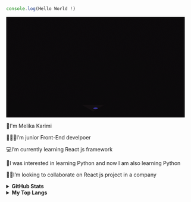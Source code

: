 ```js
console.log(Hello World !)
```
<img align="center" src="assets/giphy.gif"/>
<p>👋I'm Melika Karimi </p>
<p>👩🏻‍💻I’m junior Front-End develpoer</p>
<p>💻I’m currently learning React js framework </p>
<p>🧲I was interested in learning Python and now I am also learning Python </p>
<p>🤝🏻I’m looking to collaborate on React js project in a company </p>

<!--
**Melika-Ka/Melika-Ka** is a ✨ _special_ ✨ repository because its `README.md` (this file) appears on your GitHub profile.
Here are some ideas to get you started:
- 🔭 I’m currently working on ...
- 🌱 I’m currently learning ...
- 👯 I’m looking to collaborate on ...
- 🤔 I’m looking for help with ...
- 💬 Ask me about ...
- 📫 How to reach me: ...
- 😄 Pronouns: ...
- ⚡ Fun fact: ...
-->
<details>	
  <summary><b>GitHub Stats</b></summary>
  <img src="https://github-readme-stats.vercel.app/api?username=Melika-Ka&show_icons=true&theme=cobalt"/>
</details>
<details>	
  <summary><b>My Top Langs </b></summary>
 <img src="https://github-readme-stats.vercel.app/api/top-langs/?username=Melika-Ka&layout=compact"/>
</details>
